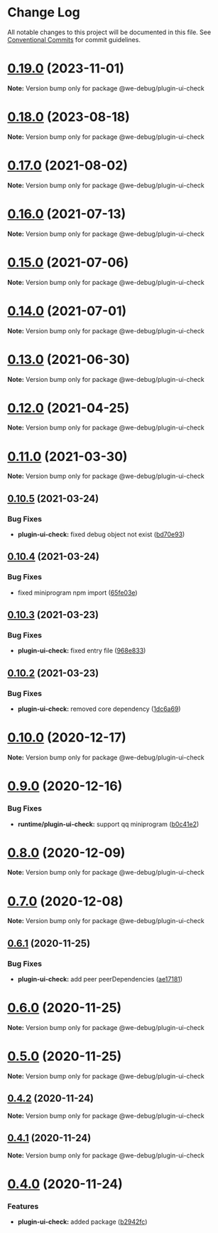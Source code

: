 # Change Log

All notable changes to this project will be documented in this file.
See [Conventional Commits](https://conventionalcommits.org) for commit guidelines.

# [0.19.0](https://github.com/dlhandsome/we-debug/compare/v0.18.1...v0.19.0) (2023-11-01)

**Note:** Version bump only for package @we-debug/plugin-ui-check





# [0.18.0](https://github.com/dlhandsome/we-debug/compare/v0.17.3...v0.18.0) (2023-08-18)

**Note:** Version bump only for package @we-debug/plugin-ui-check





# [0.17.0](https://github.com/dlhandsome/we-debug/compare/v0.16.1...v0.17.0) (2021-08-02)

**Note:** Version bump only for package @we-debug/plugin-ui-check





# [0.16.0](https://github.com/dlhandsome/we-debug/compare/v0.15.0...v0.16.0) (2021-07-13)

**Note:** Version bump only for package @we-debug/plugin-ui-check





# [0.15.0](https://github.com/dlhandsome/we-debug/compare/v0.14.3...v0.15.0) (2021-07-06)

**Note:** Version bump only for package @we-debug/plugin-ui-check





# [0.14.0](https://github.com/dlhandsome/we-debug/compare/v0.13.0...v0.14.0) (2021-07-01)

**Note:** Version bump only for package @we-debug/plugin-ui-check





# [0.13.0](https://github.com/dlhandsome/we-debug/compare/v0.12.2...v0.13.0) (2021-06-30)

**Note:** Version bump only for package @we-debug/plugin-ui-check





# [0.12.0](https://github.com/dlhandsome/we-debug/compare/v0.11.0...v0.12.0) (2021-04-25)

**Note:** Version bump only for package @we-debug/plugin-ui-check





# [0.11.0](https://github.com/dlhandsome/we-debug/compare/v0.10.5...v0.11.0) (2021-03-30)

**Note:** Version bump only for package @we-debug/plugin-ui-check





## [0.10.5](https://github.com/dlhandsome/we-debug/compare/v0.10.4...v0.10.5) (2021-03-24)


### Bug Fixes

* **plugin-ui-check:** fixed debug object not exist ([bd70e93](https://github.com/dlhandsome/we-debug/commit/bd70e9324d5c46428e1081316969a214412ac4c4))





## [0.10.4](https://github.com/dlhandsome/we-debug/compare/v0.10.3...v0.10.4) (2021-03-24)


### Bug Fixes

* fixed miniprogram npm import ([65fe03e](https://github.com/dlhandsome/we-debug/commit/65fe03ee3f74b241586096863cecbf992ef3cc1a))





## [0.10.3](https://github.com/dlhandsome/we-debug/compare/v0.10.2...v0.10.3) (2021-03-23)


### Bug Fixes

* **plugin-ui-check:** fixed entry file ([968e833](https://github.com/dlhandsome/we-debug/commit/968e833094d9c01d1f3ed0fa68d4a6aee0c980fb))





## [0.10.2](https://github.com/dlhandsome/we-debug/compare/v0.10.1...v0.10.2) (2021-03-23)


### Bug Fixes

* **plugin-ui-check:** removed core dependency ([1dc6a69](https://github.com/dlhandsome/we-debug/commit/1dc6a69920587f8726e3e25805ed932ac41e5ef2))





# [0.10.0](https://github.com/dlhandsome/we-debug/compare/v0.9.0...v0.10.0) (2020-12-17)

**Note:** Version bump only for package @we-debug/plugin-ui-check





# [0.9.0](https://github.com/dlhandsome/we-debug/compare/v0.8.0...v0.9.0) (2020-12-16)


### Bug Fixes

* **runtime/plugin-ui-check:** support qq miniprogram ([b0c41e2](https://github.com/dlhandsome/we-debug/commit/b0c41e2ea3c87ce27ec438668a2e3e9a8fbe9c1c))





# [0.8.0](https://github.com/dlhandsome/we-debug/compare/v0.7.0...v0.8.0) (2020-12-09)

**Note:** Version bump only for package @we-debug/plugin-ui-check





# [0.7.0](https://github.com/dlhandsome/we-debug/compare/v0.6.4...v0.7.0) (2020-12-08)

**Note:** Version bump only for package @we-debug/plugin-ui-check





## [0.6.1](https://github.com/dlhandsome/we-debug/compare/v0.6.0...v0.6.1) (2020-11-25)


### Bug Fixes

* **plugin-ui-check:** add peer peerDependencies ([ae17181](https://github.com/dlhandsome/we-debug/commit/ae1718109f373e430db2b0ff4498a27b258c39a3))





# [0.6.0](https://github.com/dlhandsome/we-debug/compare/v0.5.0...v0.6.0) (2020-11-25)

**Note:** Version bump only for package @we-debug/plugin-ui-check





# [0.5.0](https://github.com/dlhandsome/we-debug/compare/v0.4.4...v0.5.0) (2020-11-25)

**Note:** Version bump only for package @we-debug/plugin-ui-check





## [0.4.2](https://github.com/dlhandsome/we-debug/compare/v0.4.1...v0.4.2) (2020-11-24)

**Note:** Version bump only for package @we-debug/plugin-ui-check





## [0.4.1](https://github.com/dlhandsome/we-debug/compare/v0.4.0...v0.4.1) (2020-11-24)

**Note:** Version bump only for package @we-debug/plugin-ui-check





# [0.4.0](https://github.com/dlhandsome/we-debug/compare/v0.3.7...v0.4.0) (2020-11-24)


### Features

* **plugin-ui-check:** added package ([b2942fc](https://github.com/dlhandsome/we-debug/commit/b2942fc3582db418415142a2106c714fa51d51e3))
